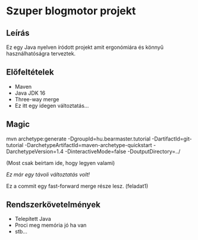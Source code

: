 # Szuper blogmotor projekt

## Leírás
Ez egy Java nyelven íródott projekt amit ergonómiára és könnyű használhatóságra terveztek.

## Előfeltételek
* Maven
* Java JDK 16
* Three-way merge
* Ez itt egy idegen változtatás...

## Magic
mvn archetype:generate -DgroupId=hu.bearmaster.tutorial -DartifactId=git-tutorial -DarchetypeArtifactId=maven-archetype-quickstart -DarchetypeVersion=1.4 -DinteractiveMode=false -DoutputDirectory=../

(Most csak beírtam ide, hogy legyen valami)

*Ez már egy távoli változtatás volt!*

Ez a commit egy fast-forward merge része lesz. (feladat1)

## Rendszerkövetelmények
* Telepített Java
* Proci meg memória jó ha van
* stb...
